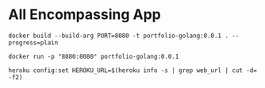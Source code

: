 # All Encompassing App
```
docker build --build-arg PORT=8080 -t portfolio-golang:0.0.1 . --progress=plain

docker run -p "8080:8080" portfolio-golang:0.0.1
```
```
heroku config:set HEROKU_URL=$(heroku info -s | grep web_url | cut -d= -f2)
```